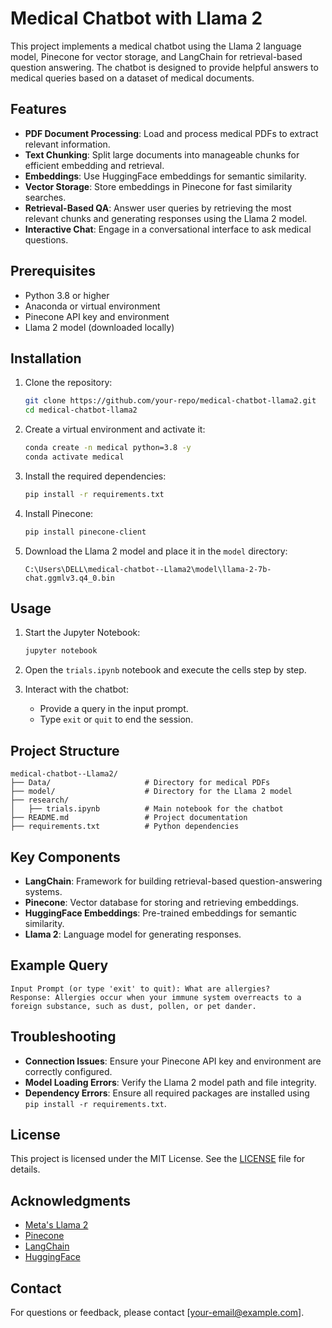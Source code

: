 # Medical Chatbot with Llama 2

This project implements a medical chatbot using the Llama 2 language model, Pinecone for vector storage, and LangChain for retrieval-based question answering. The chatbot is designed to provide helpful answers to medical queries based on a dataset of medical documents.

## Features

- **PDF Document Processing**: Load and process medical PDFs to extract relevant information.
- **Text Chunking**: Split large documents into manageable chunks for efficient embedding and retrieval.
- **Embeddings**: Use HuggingFace embeddings for semantic similarity.
- **Vector Storage**: Store embeddings in Pinecone for fast similarity searches.
- **Retrieval-Based QA**: Answer user queries by retrieving the most relevant chunks and generating responses using the Llama 2 model.
- **Interactive Chat**: Engage in a conversational interface to ask medical questions.

## Prerequisites

- Python 3.8 or higher
- Anaconda or virtual environment
- Pinecone API key and environment
- Llama 2 model (downloaded locally)

## Installation

1. Clone the repository:
   ```bash
   git clone https://github.com/your-repo/medical-chatbot-llama2.git
   cd medical-chatbot-llama2
   ```

2. Create a virtual environment and activate it:
   ```bash
   conda create -n medical python=3.8 -y
   conda activate medical
   ```

3. Install the required dependencies:
   ```bash
   pip install -r requirements.txt
   ```

4. Install Pinecone:
   ```bash
   pip install pinecone-client
   ```

5. Download the Llama 2 model and place it in the `model` directory:
   ```plaintext
   C:\Users\DELL\medical-chatbot--Llama2\model\llama-2-7b-chat.ggmlv3.q4_0.bin
   ```

## Usage

1. Start the Jupyter Notebook:
   ```bash
   jupyter notebook
   ```

2. Open the `trials.ipynb` notebook and execute the cells step by step.

3. Interact with the chatbot:
   - Provide a query in the input prompt.
   - Type `exit` or `quit` to end the session.

## Project Structure

```
medical-chatbot--Llama2/
├── Data/                     # Directory for medical PDFs
├── model/                    # Directory for the Llama 2 model
├── research/
│   ├── trials.ipynb          # Main notebook for the chatbot
├── README.md                 # Project documentation
├── requirements.txt          # Python dependencies
```

## Key Components

- **LangChain**: Framework for building retrieval-based question-answering systems.
- **Pinecone**: Vector database for storing and retrieving embeddings.
- **HuggingFace Embeddings**: Pre-trained embeddings for semantic similarity.
- **Llama 2**: Language model for generating responses.

## Example Query

```plaintext
Input Prompt (or type 'exit' to quit): What are allergies?
Response: Allergies occur when your immune system overreacts to a foreign substance, such as dust, pollen, or pet dander.
```

## Troubleshooting

- **Connection Issues**: Ensure your Pinecone API key and environment are correctly configured.
- **Model Loading Errors**: Verify the Llama 2 model path and file integrity.
- **Dependency Errors**: Ensure all required packages are installed using `pip install -r requirements.txt`.

## License

This project is licensed under the MIT License. See the [LICENSE](LICENSE) file for details.

## Acknowledgments

- [Meta's Llama 2](https://ai.meta.com/llama/)
- [Pinecone](https://www.pinecone.io/)
- [LangChain](https://www.langchain.com/)
- [HuggingFace](https://huggingface.co/)

## Contact

For questions or feedback, please contact [your-email@example.com].